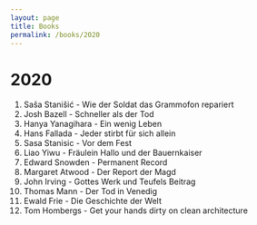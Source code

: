 ```yaml
---
layout: page
title: Books
permalink: /books/2020
---
```

# 2020

1. Saša Stanišić - Wie der Soldat das Grammofon repariert
1. Josh Bazell - Schneller als der Tod
1. Hanya Yanagihara - Ein wenig Leben
1. Hans Fallada - Jeder stirbt für sich allein
1. Sasa Stanisic - Vor dem Fest 
1. Liao Yiwu - Fräulein Hallo und der Bauernkaiser
1. Edward Snowden - Permanent Record
1. Margaret Atwood - Der Report der Magd
1. John Irving - Gottes Werk und Teufels Beitrag
1. Thomas Mann - Der Tod in Venedig
1. Ewald Frie - Die Geschichte der Welt
1. Tom Hombergs - Get your hands dirty on clean architecture





